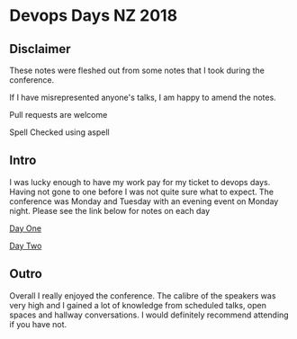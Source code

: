 # Devops Days NZ 2018

## Disclaimer
These notes were fleshed out from some notes that I took during the conference.

If I have misrepresented anyone's talks, I am happy to amend the notes.

Pull requests are welcome

Spell Checked using aspell

## Intro
I was lucky enough to have my work pay for my ticket to devops days. Having not gone to one before I was not quite sure what to expect. The conference was Monday and Tuesday with an evening event on Monday night.
Please see the link below for notes on each day

[Day One](dayone.md)

[Day Two](daytwo.md)

## Outro
Overall I really enjoyed the conference. The calibre of the speakers was very high and I gained a lot of knowledge from scheduled talks, open spaces and hallway conversations. I would definitely recommend attending if you have not.
